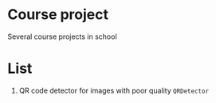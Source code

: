 # Course project
Several course projects in school

# List
1. QR code detector for images with poor quality ```QRDetector```
